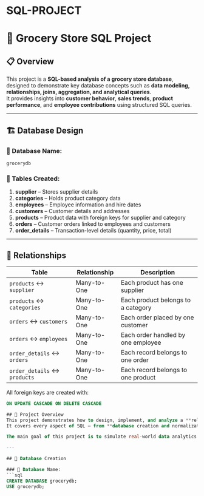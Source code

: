 # SQL-PROJECT
# 🛒 Grocery Store SQL Project

## 📋 Overview
This project is a **SQL-based analysis of a grocery store database**, designed to demonstrate key database concepts such as **data modeling, relationships, joins, aggregation, and analytical queries**.  
It provides insights into **customer behavior**, **sales trends**, **product performance**, and **employee contributions** using structured SQL queries.

---

## 🏗️ Database Design

### 📂 Database Name:
`grocerydb`

### 🧩 Tables Created:
1. **supplier** – Stores supplier details  
2. **categories** – Holds product category data  
3. **employees** – Employee information and hire dates  
4. **customers** – Customer details and addresses  
5. **products** – Product data with foreign keys for supplier and category  
6. **orders** – Customer orders linked to employees and customers  
7. **order_details** – Transaction-level details (quantity, price, total)

---

## 🔑 Relationships

| Table | Relationship | Description |
|--------|---------------|-------------|
| `products` ↔ `supplier` | Many-to-One | Each product has one supplier |
| `products` ↔ `categories` | Many-to-One | Each product belongs to a category |
| `orders` ↔ `customers` | Many-to-One | Each order placed by one customer |
| `orders` ↔ `employees` | Many-to-One | Each order handled by one employee |
| `order_details` ↔ `orders` | Many-to-One | Each record belongs to one order |
| `order_details` ↔ `products` | Many-to-One | Each record belongs to one product |

All foreign keys are created with:
```sql
ON UPDATE CASCADE ON DELETE CASCADE

## 📖 Project Overview
This project demonstrates how to design, implement, and analyze a **relational database** for a grocery store using **MySQL**.  
It covers every aspect of SQL — from **database creation and normalization** to **business insights and reporting queries**.

The main goal of this project is to simulate real-world data analytics scenarios using SQL and to extract meaningful patterns from transactional data.

---

## 🧱 Database Creation

### 🔹 Database Name:
```sql
CREATE DATABASE grocerydb;
USE grocerydb;

